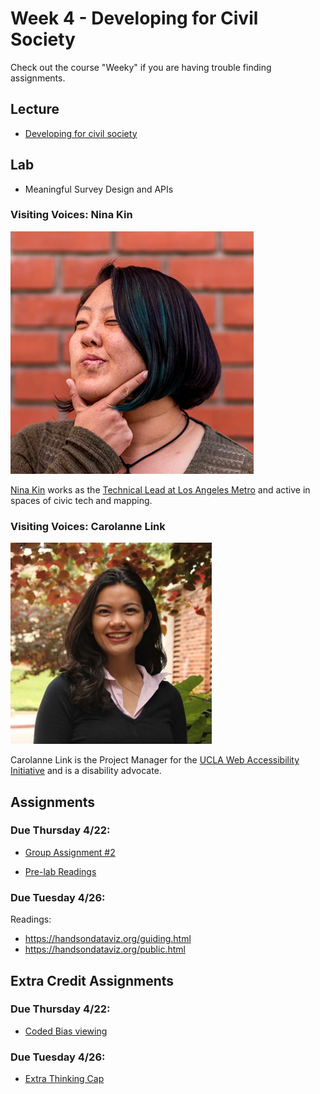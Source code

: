 # Week 4 - Developing for Civil Society
Check out the course "Weeky" if you are having trouble finding assignments.
## Lecture
- [Developing for civil society](./Materials/AA191_S_W4_Lecture_4.pdf)


## Lab
- Meaningful Survey Design and APIs

### Visiting Voices: Nina Kin
![./Materials/media/ninakin.png](./Materials/media/ninakin.png)

[Nina Kin](http://www.ninakin.com/) works as the [Technical Lead at Los Angeles Metro](https://developer.metro.net/api/) and active in spaces of civic tech and mapping.

### Visiting Voices: Carolanne Link
![./Materials/media/carolannelink.jpg](./Materials/media/carolannelink.jpg)

Carolanne Link is the Project Manager for the [UCLA Web Accessibility Initiative](https://dcp.ucla.edu/uwai/) and is a  disability advocate.

## Assignments
### Due Thursday 4/22:
- [Group Assignment #2](../Week_3/Materials/../../Week_2/Materials/group_assigment_2.md)

- [Pre-lab Readings](./Materials/pre-lab.md)

### Due Tuesday 4/26:
Readings:
- https://handsondataviz.org/guiding.html
- https://handsondataviz.org/public.html


## Extra Credit Assignments 
### Due Thursday 4/22:
- [Coded Bias viewing](https://github.com/albertkun/21S-ASIAAM-191A/discussions/91)
  
### Due Tuesday 4/26:
- [Extra Thinking Cap](https://github.com/albertkun/21S-ASIAAM-191A/discussions/122)
